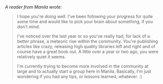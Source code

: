 _A reader from Manila wrote:_

> I hope you're doing well. I've been following your progress for quite some time and would like to pick your brain about something, if you don't mind.
> 
> I've noticed over the last year or so you've really had, for lack of a better phrase, a meteoric rise within the community. You're publishing articles like crazy, releasing high quality libraries left and right and of course have a great book out. A little over a year or two ago, you were relatively quiet it seems.
> 
> I'm currently trying to become more involved in the community at large and to actually start a group here in Manila. Basically, I'm just wondering if you had any tips, or lessons learned, whatever. :)
